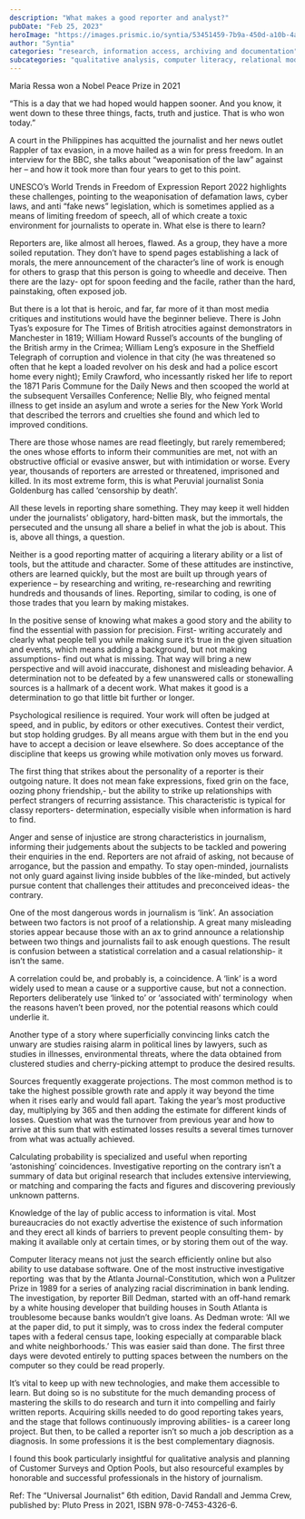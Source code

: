 ```yaml
---
description: "What makes a good reporter and analyst?"
pubDate: "Feb 25, 2023"
heroImage: "https://images.prismic.io/syntia/53451459-7b9a-450d-a10b-4ad15139cc7a_128331849.jpg.jpg?auto=compress,format"
author: "Syntia"
categories: "research, information access, archiving and documentation"
subcategories: "qualitative analysis, computer literacy, relational model, levels in reporting, constructive journalism, contextual accuracy"
---
```


Maria Ressa won a Nobel Peace Prize in 2021

“This is a day that we had hoped would happen sooner. And you know, it went down to these three things, facts, truth and justice. That is who won today.”

A court in the Philippines has acquitted the journalist and her news outlet Rappler of tax evasion, in a move hailed as a win for press freedom. In an interview for the BBC, she talks about “weaponisation of the law” against her – and how it took more than four years to get to this point.

UNESCO’s World Trends in Freedom of Expression Report 2022 highlights these challenges, pointing to the weaponisation of defamation laws, cyber laws, and anti “fake news” legislation, which is sometimes applied as a means of limiting freedom of speech, all of which create a toxic environment for journalists to operate in. What else is there to learn?

Reporters are, like almost all heroes, flawed. As a group, they have a more soiled reputation. They don’t have to spend pages establishing a lack of morals, the mere announcement of the character’s line of work is enough for others to grasp that this person is going to wheedle and deceive. Then there are the lazy- opt for spoon feeding and the facile, rather than the hard, painstaking, often exposed job.

But there is a lot that is heroic, and far, far more of it than most media critiques and institutions would have the beginner believe. There is John Tyas’s exposure for The Times of British atrocities against demonstrators in Manchester in 1819; William Howard Russel’s accounts of the bungling of the British army in the Crimea; William Leng’s exposure in the Sheffield Telegraph of corruption and violence in that city (he was threatened so often that he kept a loaded revolver on his desk and had a police escort home every night); Emily Crawford, who incessantly risked her life to report the 1871 Paris Commune for the Daily News and then scooped the world at the subsequent Versailles Conference; Nellie Bly, who feigned mental illness to get inside an asylum and wrote a series for the New York World that described the terrors and cruelties she found and which led to improved conditions.

There are those whose names are read fleetingly, but rarely remembered; the ones whose efforts to inform their communities are met, not with an obstructive official or evasive answer, but with intimidation or worse. Every year, thousands of reporters are arrested or threatened, imprisoned and killed. In its most extreme form, this is what Peruvial journalist Sonia Goldenburg has called ‘censorship by death’.

All these levels in reporting share something. They may keep it well hidden under the journalists’ obligatory, hard-bitten mask, but the immortals, the persecuted and the unsung all share a belief in what the job is about. This is, above all things, a question.

Neither is a good reporting matter of acquiring a literary ability or a list of tools, but the attitude and character. Some of these attitudes are instinctive, others are learned quickly, but the most are built up through years of experience – by researching and writing, re-researching and rewriting hundreds and thousands of lines. Reporting, similar to coding, is one of those trades that you learn by making mistakes.

In the positive sense of knowing what makes a good story and the ability to find the essential with passion for precision. First- writing accurately and clearly what people tell you while making sure it’s true in the given situation and events, which means adding a background, but not making assumptions- find out what is missing. That way will bring a new perspective and will avoid inaccurate, dishonest and misleading behavior. A determination not to be defeated by a few unanswered calls or stonewalling sources is a hallmark of a decent work. What makes it good is a determination to go that little bit further or longer.

Psychological resilience is required. Your work will often be judged at speed, and in public, by editors or other executives. Contest their verdict, but stop holding grudges. By all means argue with them but in the end you have to accept a decision or leave elsewhere. So does acceptance of the discipline that keeps us growing while motivation only moves us forward.

The first thing that strikes about the personality of a reporter is their outgoing nature. It does not mean fake expressions, fixed grin on the face, oozing phony friendship,- but the ability to strike up relationships with perfect strangers of recurring assistance. This characteristic is typical for classy reporters- determination, especially visible when information is hard to find.

Anger and sense of injustice are strong characteristics in journalism, informing their judgements about the subjects to be tackled and powering their enquiries in the end. Reporters are not afraid of asking, not because of arrogance, but the passion and empathy. To stay open-minded, journalists not only guard against living inside bubbles of the like-minded, but actively pursue content that challenges their attitudes and preconceived ideas- the contrary.

One of the most dangerous words in journalism is ‘link’. An association between two factors is not proof of a relationship. A great many misleading stories appear because those with an ax to grind announce a relationship between two things and journalists fail to ask enough questions. The result is confusion between a statistical correlation and a casual relationship- it isn’t the same.

A correlation could be, and probably is, a coincidence. A ‘link’ is a word widely used to mean a cause or a supportive cause, but not a connection. Reporters deliberately use ‘linked to’ or ‘associated with’ terminology  when the reasons haven’t been proved, nor the potential reasons which could underlie it.

Another type of a story where superficially convincing links catch the unwary are studies raising alarm in political lines by lawyers, such as studies in illnesses, environmental threats, where the data obtained from clustered studies and cherry-picking attempt to produce the desired results.

Sources frequently exaggerate projections. The most common method is to take the highest possible growth rate and apply it way beyond the time when it rises early and would fall apart. Taking the year’s most productive day, multiplying by 365 and then adding the estimate for different kinds of losses. Question what was the turnover from previous year and how to arrive at this sum that with estimated losses results a several times turnover from what was actually achieved.

Calculating probability is specialized and useful when reporting ‘astonishing’ coincidences. Investigative reporting on the contrary isn’t a summary of data but original research that includes extensive interviewing, or matching and comparing the facts and figures and discovering previously unknown patterns.

Knowledge of the lay of public access to information is vital. Most bureaucracies do not exactly advertise the existence of such information and they erect all kinds of barriers to prevent people consulting them- by making it available only at certain times, or by storing them out of the way.

Computer literacy means not just the search efficiently online but also ability to use database software. One of the most instructive investigative reporting  was that by the Atlanta Journal-Constitution, which won a Pulitzer Prize in 1989 for a series of analyzing racial discrimination in bank lending. The investigation, by reporter Bill Dedman, started with an off-hand remark by a white housing developer that building houses in South Atlanta is troublesome because banks wouldn’t give loans. As Dedman wrote: ‘All we at the paper did, to put it simply, was to cross index the federal computer tapes with a federal census tape, looking especially at comparable black and white neighborhoods.’ This was easier said than done. The first three days were devoted entirely to putting spaces between the numbers on the computer so they could be read properly.

It’s vital to keep up with new technologies, and make them accessible to learn. But doing so is no substitute for the much demanding process of mastering the skills to do research and turn it into compelling and fairly written reports. Acquiring skills needed to do good reporting takes years, and the stage that follows continuously improving abilities- is a career long project. But then, to be called a reporter isn’t so much a job description as a diagnosis. In some professions it is the best complementary diagnosis.

I found this book particularly insightful for qualitative analysis and planning of Customer Surveys and Option Pools, but also resourceful examples by honorable and successful professionals in the history of journalism.

Ref: The “Universal Journalist” 6th edition, David Randall and Jemma Crew, published by: Pluto Press in 2021, ISBN 978-0-7453-4326-6.